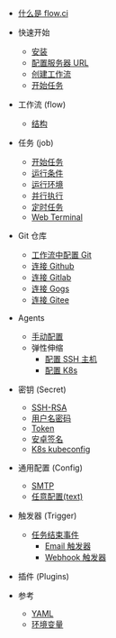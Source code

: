 * [什么是 flow.ci](cn/)

* 快速开始
  * [安装](cn/start/index.md#安装)
  * [配置服务器 URL](cn/start/index.md#配置服务器URL)
  * [创建工作流](cn/start/index.md#创建工作流)
  * [开始任务](cn/start/index.md#开始任务)

* 工作流 (flow)
  * [结构](cn/flow/structure.md)

* 任务 (job)
  * [开始任务](cn/job/start.md)
  * [运行条件](cn/job/condition.md)
  * [运行环境](cn/job/environment.md)
  * [并行执行](cn/job/parallel.md)
  * [定时任务](cn/job/schedule.md)
  * [Web Terminal](cn/job/web_terminal.md)

* Git 仓库
  * [工作流中配置 Git](cn/git/index.md)
  * [连接 Github](cn/git/github.md)
  * [连接 Gitlab](cn/git/gitlab.md)
  * [连接 Gogs](cn/git/gogs.md)
  * [连接 Gitee](cn/git/gitee.md)

* Agents
  * [手动配置](cn/agents/manual.md)
  * 弹性伸缩
    * [配置 SSH 主机](cn/agents/ssh_host.md)
    * [配置 K8s](cn/agents/k8s_host.md)

* 密钥 (Secret)
  * [SSH-RSA](cn/secret/ssh-rsa.md)
  * [用户名密码](cn/secret/auth.md)
  * [Token](cn/secret/token.md)
  * [安卓签名](cn/secret/android_sign.md)
  * [K8s kubeconfig](cn/secret/kubeconfig.md)


* 通用配置 (Config)
  * [SMTP](cn/config/smtp.md)
  * [任意配置(text)](cn/config/freetext.md)

* 触发器 (Trigger)
  * [任务结束事件](cn/trigger/on_job_finish.md)
    - [Email 触发器](cn/trigger/on_job_finish.md#配置-email-触发器)
    - [Webhook 触发器](cn/trigger/on_job_finish.md#配置-webhook-触发器)

* 插件 (Plugins)

* 参考
  * [YAML](cn/yml/reference_v1.md)
  * [环境变量](cn/agents/vars.md)